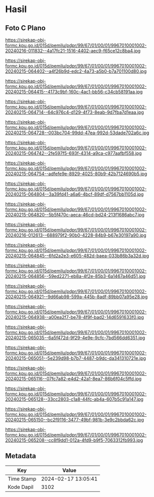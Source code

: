 # Hasil

## Foto C Plano

https://sirekap-obj-formc.kpu.go.id/015d/pemilu/pdpr/99/67/01/00/01/9967010001002-20240216-011832--4a17fc21-1516-4402-aec9-f65ce12c8ba4.jpg

https://sirekap-obj-formc.kpu.go.id/015d/pemilu/pdpr/99/67/01/00/01/9967010001002-20240215-064402--a4f26b9d-edc2-4a73-a5b0-b7a701100d80.jpg

https://sirekap-obj-formc.kpu.go.id/015d/pemilu/pdpr/99/67/01/00/01/9967010001002-20240215-064415--4173c9bf-160c-4ac1-bb56-c34cb58191aa.jpg

https://sirekap-obj-formc.kpu.go.id/015d/pemilu/pdpr/99/67/01/00/01/9967010001002-20240215-064714--64c976c4-d129-4f73-8eab-9d7fba7d1eaa.jpg

https://sirekap-obj-formc.kpu.go.id/015d/pemilu/pdpr/99/67/01/00/01/9967010001002-20240215-064728--003bc704-99dd-47ea-992d-53dade702a6c.jpg

https://sirekap-obj-formc.kpu.go.id/015d/pemilu/pdpr/99/67/01/00/01/9967010001002-20240215-064742--2fe597f5-693f-4314-a9ca-c977aafbf558.jpg

https://sirekap-obj-formc.kpu.go.id/015d/pemilu/pdpr/99/67/01/00/01/9967010001002-20240215-064754--adfefe9e-8929-4025-80b9-42b7124690b5.jpg

https://sirekap-obj-formc.kpu.go.id/015d/pemilu/pdpr/99/67/01/00/01/9967010001002-20240215-064804--3a39fd41-a6a6-4bcf-89df-d7567bb1105d.jpg

https://sirekap-obj-formc.kpu.go.id/015d/pemilu/pdpr/99/67/01/00/01/9967010001002-20240215-064820--5b5f470c-aeca-46cd-bd24-213f1686abc7.jpg

https://sirekap-obj-formc.kpu.go.id/015d/pemilu/pdpr/99/67/01/00/01/9967010001002-20240216-012613--688979f2-90b0-4228-84b9-b67e30197a90.jpg

https://sirekap-obj-formc.kpu.go.id/015d/pemilu/pdpr/99/67/01/00/01/9967010001002-20240215-064845--6fd2a2e3-e605-482d-baea-033b86b3a32d.jpg

https://sirekap-obj-formc.kpu.go.id/015d/pemilu/pdpr/99/67/01/00/01/9967010001002-20240215-064856--59ed2271-eb8a-4f2e-85b3-6a1467a46d51.jpg

https://sirekap-obj-formc.kpu.go.id/015d/pemilu/pdpr/99/67/01/00/01/9967010001002-20240215-064921--9d66ab98-599a-445b-8adf-89bb07a95e28.jpg

https://sirekap-obj-formc.kpu.go.id/015d/pemilu/pdpr/99/67/01/00/01/9967010001002-20240215-064938--a00ea2f7-be78-4f9f-bad2-14d6591633f0.jpg

https://sirekap-obj-formc.kpu.go.id/015d/pemilu/pdpr/99/67/01/00/01/9967010001002-20240215-065035--6a5f472d-9f29-4e9e-9cfc-7bd566dd6351.jpg

https://sirekap-obj-formc.kpu.go.id/015d/pemilu/pdpr/99/67/01/00/01/9967010001002-20240215-065051--5e239d98-b7b7-4487-b9dc-da341310721e.jpg

https://sirekap-obj-formc.kpu.go.id/015d/pemilu/pdpr/99/67/01/00/01/9967010001002-20240215-065116--07fc7a82-e4d2-42a1-8ea7-86b6f04c5ffd.jpg

https://sirekap-obj-formc.kpu.go.id/015d/pemilu/pdpr/99/67/01/00/01/9967010001002-20240215-065128--33cc2803-c1a8-44fc-ab4a-607b5c91a147.jpg

https://sirekap-obj-formc.kpu.go.id/015d/pemilu/pdpr/99/67/01/00/01/9967010001002-20240215-065150--bc2f9116-3477-49bf-981b-3e9c2bbda62c.jpg

https://sirekap-obj-formc.kpu.go.id/015d/pemilu/pdpr/99/67/01/00/01/9967010001002-20240215-065208--cc8f9dd1-012a-4fd9-b9f5-7063312fb993.jpg


## Metadata

| Key        | Value               |
| ---------- | ------------------- |
| Time Stamp | 2024-02-17 13:05:41 |
| Kode Dapil | 3102                |



